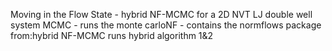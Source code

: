 Moving in the Flow State - hybrid NF-MCMC for a 2D NVT LJ double well system
MCMC - runs the monte carloNF - contains the normflows package from:hybrid NF-MCMC runs hybrid algorithm 1&2